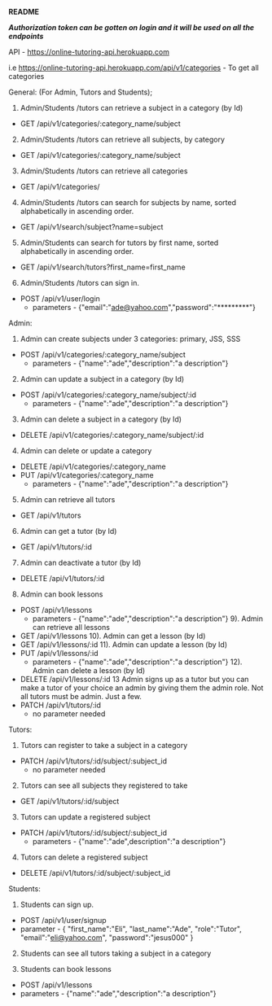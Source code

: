 **README**

***Authorization token can be gotten on login and it will be used on all the endpoints***

API - https://online-tutoring-api.herokuapp.com

i.e https://online-tutoring-api.herokuapp.com/api/v1/categories - To get all categories

General: (For Admin, Tutors and Students);
1) Admin/Students /tutors can retrieve a subject in a category (by Id)
- GET /api/v1/categories/:category_name/subject

2) Admin/Students /tutors can retrieve all subjects, by category
- GET /api/v1/categories/:category_name/subject
3) Admin/Students /tutors can retrieve all categories
- GET /api/v1/categories/
4) Admin/Students /tutors can search for subjects by name, sorted alphabetically in ascending order.
- GET /api/v1/search/subject?name=subject
5) Admin/Students  can search for tutors by first name, sorted alphabetically in ascending order.
- GET /api/v1/search/tutors?first_name=first_name
6) Admin/Students /tutors can sign in.
- POST /api/v1/user/login
  - parameters - {"email":"ade@yahoo.com","password":"*********"}

Admin:

1) Admin can create subjects under 3 categories: primary, JSS, SSS
- POST /api/v1/categories/:category_name/subject
    - parameters - {"name":"ade","description":"a description"}
2) Admin can update a subject in a category (by Id)
- POST /api/v1/categories/:category_name/subject/:id
    - parameters - {"name":"ade","description":"a description"}
3) Admin can delete a subject in a category (by Id)
- DELETE /api/v1/categories/:category_name/subject/:id
4) Admin can delete or update a category
- DELETE /api/v1/categories/:category_name
- PUT    /api/v1/categories/:category_name
    - parameters - {"name":"ade","description":"a description"}
5) Admin can retrieve all tutors
- GET  /api/v1/tutors
6) Admin can get a tutor (by Id)
- GET  /api/v1/tutors/:id
7) Admin can deactivate a tutor (by Id)
- DELETE  /api/v1/tutors/:id
8) Admin can book lessons
- POST /api/v1/lessons
    - parameters - {"name":"ade","description":"a description"}
9). Admin can retrieve all lessons
- GET /api/v1/lessons
10). Admin can get a lesson (by Id)
- GET /api/v1/lessons/:id
11). Admin can update a lesson (by Id)
- PUT /api/v1/lessons/:id
    - parameters - {"name":"ade","description":"a description"}
12). Admin can delete a lesson (by Id)
- DELETE /api/v1/lessons/:id
13 Admin signs up as a tutor but you can make a tutor of your choice an admin by giving them the admin role. Not all tutors must be admin. Just a few.
- PATCH /api/v1/tutors/:id
    - no parameter needed

 

Tutors:

1) Tutors can register to take a subject in a category
- PATCH  /api/v1/tutors/:id/subject/:subject_id
    - no parameter needed

2) Tutors can see all subjects they registered to take
- GET  /api/v1/tutors/:id/subject
3) Tutors can update a registered subject
- PATCH   /api/v1/tutors/:id/subject/:subject_id
    - parameters - {"name":"ade",description":"a description"}
4) Tutors can delete a registered subject
- DELETE   /api/v1/tutors/:id/subject/:subject_id
 

Students:

1) Students can sign up.
- POST /api/v1/user/signup
- parameter - {
    "first_name":"Eli",
	"last_name":"Ade",
	"role":"Tutor",
	"email":"eli@yahoo.com",
	"password":"jesus000"
}

2) Students can see all tutors taking a subject in a category

3) Students can book lessons
- POST /api/v1/lessons
- parameters - {"name":"ade","description":"a description"}
 